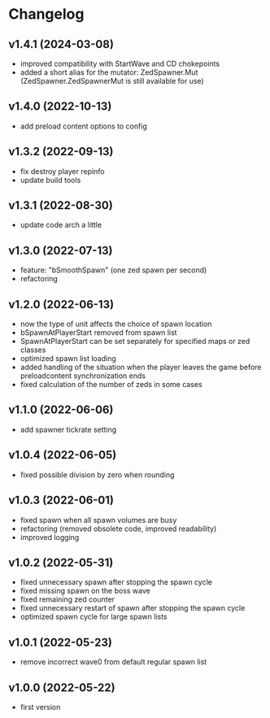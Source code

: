 # Changelog

## v1.4.1 (2024-03-08)
- improved compatibility with StartWave and CD chokepoints
- added a short alias for the mutator: ZedSpawner.Mut (ZedSpawner.ZedSpawnerMut is still available for use)

## v1.4.0 (2022-10-13)
- add preload content options to config

## v1.3.2 (2022-09-13)
- fix destroy player repinfo
- update build tools

## v1.3.1 (2022-08-30)
- update code arch a little

## v1.3.0 (2022-07-13)
- feature: "bSmoothSpawn" (one zed spawn per second)
- refactoring

## v1.2.0 (2022-06-13)
- now the type of unit affects the choice of spawn location
- bSpawnAtPlayerStart removed from spawn list
- SpawnAtPlayerStart can be set separately for specified maps or zed classes
- optimized spawn list loading
- added handling of the situation when the player leaves the game before preloadcontent synchronization ends
- fixed calculation of the number of zeds in some cases

## v1.1.0 (2022-06-06)
- add spawner tickrate setting

## v1.0.4 (2022-06-05)
- fixed possible division by zero when rounding

## v1.0.3 (2022-06-01)
- fixed spawn when all spawn volumes are busy
- refactoring (removed obsolete code, improved readability)
- improved logging

## v1.0.2 (2022-05-31)
- fixed unnecessary spawn after stopping the spawn cycle
- fixed missing spawn on the boss wave
- fixed remaining zed counter
- fixed unnecessary restart of spawn after stopping the spawn cycle
- optimized spawn cycle for large spawn lists

## v1.0.1 (2022-05-23)
- remove incorrect wave0 from default regular spawn list

## v1.0.0 (2022-05-22)
- first version
